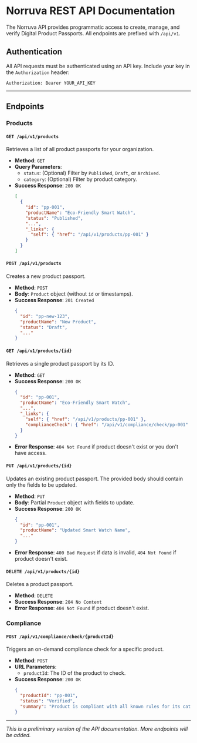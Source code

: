# Norruva REST API Documentation

The Norruva API provides programmatic access to create, manage, and verify Digital Product Passports. All endpoints are prefixed with `/api/v1`.

## Authentication

All API requests must be authenticated using an API key. Include your key in the `Authorization` header:

`Authorization: Bearer YOUR_API_KEY`

---

## Endpoints

### Products

#### `GET /api/v1/products`

Retrieves a list of all product passports for your organization.

-   **Method**: `GET`
-   **Query Parameters**:
    -   `status`: (Optional) Filter by `Published`, `Draft`, or `Archived`.
    -   `category`: (Optional) Filter by product category.
-   **Success Response**: `200 OK`
    ```json
    [
      {
        "id": "pp-001",
        "productName": "Eco-Friendly Smart Watch",
        "status": "Published",
        "...",
        "_links": {
          "self": { "href": "/api/v1/products/pp-001" }
        }
      }
    ]
    ```

#### `POST /api/v1/products`

Creates a new product passport.

-   **Method**: `POST`
-   **Body**: `Product` object (without `id` or timestamps).
-   **Success Response**: `201 Created`
    ```json
    {
      "id": "pp-new-123",
      "productName": "New Product",
      "status": "Draft",
      "..."
    }
    ```

#### `GET /api/v1/products/{id}`

Retrieves a single product passport by its ID.

-   **Method**: `GET`
-   **Success Response**: `200 OK`
    ```json
    {
      "id": "pp-001",
      "productName": "Eco-Friendly Smart Watch",
      "...",
      "_links": {
        "self": { "href": "/api/v1/products/pp-001" },
        "complianceCheck": { "href": "/api/v1/compliance/check/pp-001" }
      }
    }
    ```
-   **Error Response**: `404 Not Found` if product doesn't exist or you don't have access.

#### `PUT /api/v1/products/{id}`

Updates an existing product passport. The provided body should contain only the fields to be updated.

-   **Method**: `PUT`
-   **Body**: Partial `Product` object with fields to update.
-   **Success Response**: `200 OK`
    ```json
    {
      "id": "pp-001",
      "productName": "Updated Smart Watch Name",
      "..."
    }
    ```
-   **Error Response**: `400 Bad Request` if data is invalid, `404 Not Found` if product doesn't exist.

#### `DELETE /api/v1/products/{id}`

Deletes a product passport.

-   **Method**: `DELETE`
-   **Success Response**: `204 No Content`
-   **Error Response**: `404 Not Found` if product doesn't exist.

### Compliance

#### `POST /api/v1/compliance/check/{productId}`

Triggers an on-demand compliance check for a specific product.

-   **Method**: `POST`
-   **URL Parameters**:
    -   `productId`: The ID of the product to check.
-   **Success Response**: `200 OK`
    ```json
    {
      "productId": "pp-001",
      "status": "Verified",
      "summary": "Product is compliant with all known rules for its category."
    }
    ```

---
_This is a preliminary version of the API documentation. More endpoints will be added._
